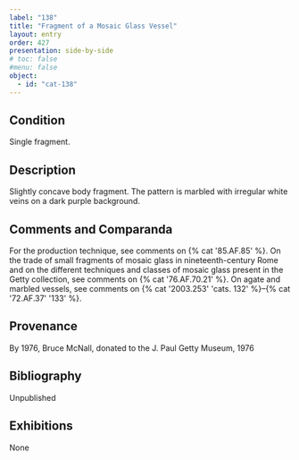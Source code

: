 ```yaml
---
label: "138"
title: "Fragment of a Mosaic Glass Vessel"
layout: entry
order: 427
presentation: side-by-side
# toc: false
#menu: false 
object:
  - id: "cat-138"
---
```


## Condition

Single fragment.

## Description

Slightly concave body fragment. The pattern is marbled with irregular white veins on a dark purple background.

## Comments and Comparanda

For the production technique, see comments on {% cat '85.AF.85' %}. On the trade of small fragments of mosaic glass in nineteenth-century Rome and on the different techniques and classes of mosaic glass present in the Getty collection, see comments on {% cat '76.AF.70.21' %}. On agate and marbled vessels, see comments on {% cat '2003.253' 'cats. 132' %}–{% cat '72.AF.37' '133' %}.

## Provenance

By 1976, Bruce McNall, donated to the J. Paul Getty Museum, 1976

## Bibliography

Unpublished

## Exhibitions

None